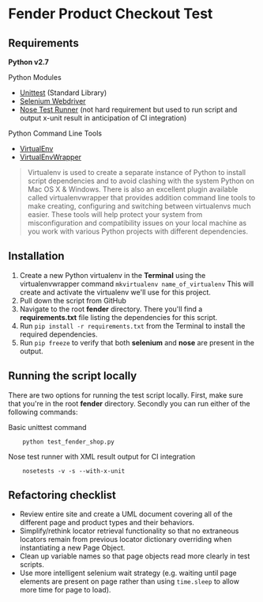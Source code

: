 # Fender Product Checkout Test

## Requirements

**Python v2.7**

Python Modules

* [Unittest](https://docs.python.org/2/library/unittest.html) (Standard Library)
* [Selenium Webdriver](http://selenium-python.readthedocs.io/index.html)
* [Nose Test Runner](http://nose.readthedocs.io/en/latest/) (not hard requirement but used to run script and output x-unit result in anticipation of CI integration)

Python Command Line Tools

* [VirtualEnv](https://pypi.python.org/pypi/virtualenv)
* [VirtualEnvWrapper](https://pypi.python.org/pypi/virtualenvwrapper)

> Virtualenv is used to create a separate instance of Python to install script dependencies and to avoid clashing with the system Python on Mac OS X & Windows. There is also an excellent plugin available called virtualenvwrapper that provides addition command line tools to make creating, configuring and switching between virtualenvs much easier. These tools will help protect your system from misconfiguration and compatibility issues on your local machine as you work with various Python projects with different dependencies.


## Installation

1. Create a new Python virtualenv in the **Terminal** using the virtualenvwrapper command ```mkvirtualenv name_of_virtualenv``` This will create and activate the virtualenv we'll use for this project.
2. Pull down the script from GitHub 
3. Navigate to the root **fender** directory. There you'll find a **requirements.txt** file listing the dependencies for this script. 
4. Run `pip install -r requirements.txt` from the Terminal to install the required dependencies.
5. Run `pip freeze` to verify that both **selenium** and **nose** are present in the output.


## Running the script locally

There are two options for running the test script locally. First, make sure that you're in the root **fender** directory. Secondly you can run either of the following commands:

Basic unittest command

```
	python test_fender_shop.py
```

Nose test runner with XML result output for CI integration

```
	nosetests -v -s --with-x-unit
```

## Refactoring checklist

* Review entire site and create a UML document covering all of the different page and product types and their behaviors.
* Simplify/rethink locator retrieval functionality so that no extraneous locators remain from previous locator dictionary overriding when instantiating a new Page Object.
* Clean up variable names so that page objects read more clearly in test scripts.
* Use more intelligent selenium wait strategy (e.g. waiting until page elements are present on page rather than using `time.sleep` to allow more time for page to load).